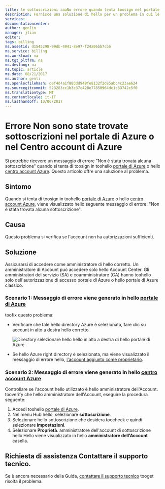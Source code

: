 ```yaml
---
title: le sottoscrizioni aaaNo errore quando tenta toosign nel portale di tooAzure o centro account Azure | Documenti Microsoft
description: Fornisce una soluzione di hello per un problema in cui le sottoscrizioni non rilevato l'errore si verifica quando accede al portale tooAzure o centro account Azure.
services: 
documentationcenter: 
author: genlin
manager: jlian
editor: 
tags: billing
ms.assetid: d1545298-99db-4941-8e97-f24a06bb7cb6
ms.service: billing
ms.workload: na
ms.tgt_pltfrm: na
ms.devlang: na
ms.topic: article
ms.date: 08/21/2017
ms.author: genli
ms.openlocfilehash: def4d4a1f883dd948fe8132f2d85abc4c23ae624
ms.sourcegitcommit: 523283cc1b3c37c428e77850964dc1c33742c5f0
ms.translationtype: MT
ms.contentlocale: it-IT
ms.lasthandoff: 10/06/2017
---
```

# <a name="no-subscriptions-found-error-in-azure-portal-or-azure-account-center"></a>Errore Non sono state trovate sottoscrizioni nel portale di Azure o nel Centro account di Azure
Si potrebbe ricevere un messaggio di errore "Non è stata trovata alcuna sottoscrizione" quando si tenta di toosign in toohello [portale di Azure](https://portal.azure.com/) o hello [centro account Azure](https://account.windowsazure.com/Subscriptions). Questo articolo offre una soluzione al problema.

## <a name="symptom"></a>Sintomo

Quando si tenta di toosign in toohello [portale di Azure](https://portal.azure.com/) o hello [centro account Azure](https://account.windowsazure.com/Subscriptions), viene visualizzato hello seguente messaggio di errore: "Non è stata trovata alcuna sottoscrizione".

## <a name="cause"></a>Causa

Questo problema si verifica se l'account non ha autorizzazioni sufficienti. 

## <a name="solution"></a>Soluzione

Assicurarsi di accedere come amministratore di hello corretto. Un amministratore di Account può accedere solo hello Account Center. Gli amministratori del servizio (SA) e coamministratore (CA) hanno toohello solo dell'autorizzazione di accesso portale di Azure o hello portale di Azure classico.

### <a name="scenario-1-error-message-is-received-in-hello-azure-portalhttpsportalazurecom"></a>Scenario 1: Messaggio di errore viene generato in hello [portale di Azure](https://portal.azure.com)

toofix questo problema:

* Verificare che tale hello directory Azure è selezionata, fare clic su account in alto a destra hello corretto.

  ![Directory selezionare hello hello in alto a destra di hello portale di Azure](./media/billing-no-subscriptions-found/directory-switch.png)

* Se hello Azure right directory è selezionata, ma viene visualizzato il messaggio di errore hello, [l'account aggiunto come proprietario](billing-add-change-azure-subscription-administrator.md).

### <a name="scenario-2-error-message-is-received-in-hello-azure-account-centerhttpsaccountwindowsazurecomsubscriptions"></a>Scenario 2: Messaggio di errore viene generato in hello [centro account Azure](https://account.windowsazure.com/Subscriptions)

Controllare se l'account hello utilizzato è hello amministratore dell'Account. tooverify che hello amministratore dell'Account, eseguire la procedura seguente:

1. Accedi toohello [portale di Azure](https://portal.azure.com).
2. Nel menu Hub hello, selezionare **sottoscrizione**.
3. Selezionare hello sottoscrizione che desidera toocheck e quindi selezionare **impostazioni**.
4. Selezionare **Proprietà**. amministratore dell'account di sottoscrizione hello Hello viene visualizzato in hello **amministratore dell'Account** casella.

## <a name="need-help-contact-support"></a>Richiesta di assistenza Contattare il supporto tecnico.
Se è ancora necessario della Guida, [contattare il supporto tecnico](http://go.microsoft.com/fwlink/?linkid=544831&clcid=0x409) tooget risolta il problema. 
